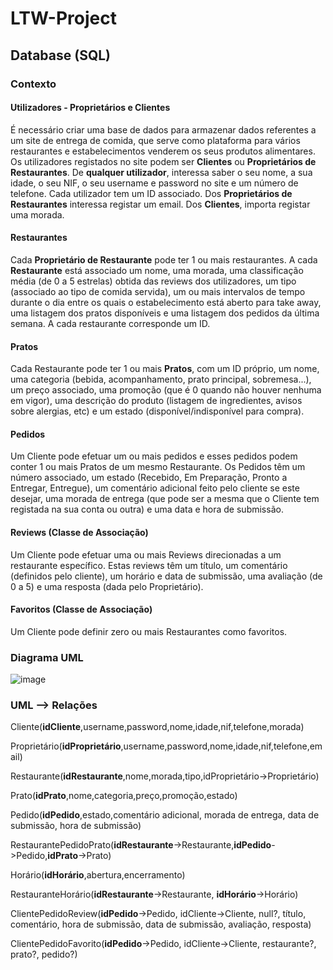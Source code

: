 # LTW-Project

## Database (SQL)

### Contexto

#### Utilizadores - Proprietários e Clientes
É necessário criar uma base de dados para armazenar dados referentes a um site de entrega de comida, que serve como plataforma para vários restaurantes e estabelecimentos venderem os seus produtos alimentares. Os utilizadores registados no site podem ser **Clientes** ou **Proprietários de Restaurantes**. De **qualquer utilizador**, interessa saber o seu nome, a sua idade, o seu NIF, o seu username e password no site e um número de telefone. Cada utilizador tem um ID associado. Dos **Proprietários de Restaurantes** interessa registar um email. Dos **Clientes**, importa registar uma morada.

#### Restaurantes
Cada **Proprietário de Restaurante** pode ter 1 ou mais restaurantes. A cada **Restaurante** está associado um nome, uma morada, uma classificação média (de 0 a 5 estrelas) obtida das reviews dos utilizadores, um tipo (associado ao tipo de comida servida), um ou mais intervalos de tempo durante o dia entre os quais o estabelecimento está aberto para take away, uma listagem dos pratos disponíveis e uma listagem dos pedidos da última semana. A cada restaurante corresponde um ID.

#### Pratos
Cada Restaurante pode ter 1 ou mais **Pratos**, com um ID próprio, um nome, uma categoria (bebida, acompanhamento, prato principal, sobremesa...), um preço associado, uma promoção (que é 0 quando não houver nenhuma em vigor), uma descrição do produto (listagem de ingredientes, avisos sobre alergias, etc) e um estado (disponível/indisponível para compra).

#### Pedidos
Um Cliente pode efetuar um ou mais pedidos e esses pedidos podem conter 1 ou mais Pratos de um mesmo Restaurante. Os Pedidos têm um número associado, um estado (Recebido, Em Preparação, Pronto a Entregar, Entregue),  um comentário adicional feito pelo cliente se este desejar, uma morada de entrega (que pode ser a mesma que o Cliente tem registada na sua conta ou outra) e uma data e hora de submissão.

#### Reviews (Classe de Associação)
Um Cliente pode efetuar uma ou mais Reviews direcionadas a um restaurante específico. Estas reviews têm um título, um comentário (definidos pelo cliente), um horário e data de submissão, uma avaliação (de 0 a 5) e uma resposta (dada pelo Proprietário).

#### Favoritos (Classe de Associação)
Um Cliente pode definir zero ou mais Restaurantes como favoritos.

### Diagrama UML

![image](https://user-images.githubusercontent.com/80784137/162761030-8e90a708-5d26-432b-8b0e-dadf76439d3e.png)

### UML --> Relações

Cliente(**idCliente**,username,password,nome,idade,nif,telefone,morada)

Proprietário(**idProprietário**,username,password,nome,idade,nif,telefone,email)

Restaurante(**idRestaurante**,nome,morada,tipo,idProprietário->Proprietário)

Prato(**idPrato**,nome,categoria,preço,promoção,estado)

Pedido(**idPedido**,estado,comentário adicional, morada de entrega, data de submissão, hora de submissão)

RestaurantePedidoPrato(**idRestaurante**->Restaurante,**idPedido**->Pedido,**idPrato**->Prato)

Horário(**idHorário**,abertura,encerramento)

RestauranteHorário(**idRestaurante**->Restaurante, **idHorário**->Horário)

ClientePedidoReview(**idPedido**->Pedido, idCliente->Cliente, null?, título, comentário, hora de submissão, data de submissão, avaliação, resposta)

ClientePedidoFavorito(**idPedido**->Pedido, idCliente->Cliente, restaurante?, prato?, pedido?)



